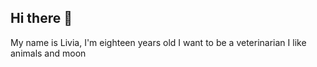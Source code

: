 ## Hi there 👋
My name is Livia, I'm eighteen years old
I want to be a veterinarian
I like animals and moon
<!--
**livinha3A/livinha3A** is a ✨ _special_ ✨ repository because its `README.md` (this file) appears on your GitHub profile.

Here are some ideas to get you started:

- 🔭 I’m currently working on photography
- 🌱 I’m currently learning technology
- 👯 I’m looking to collaborate on ...
- 🤔 I’m looking for help with God
- 💬 Ask me about veterinary
- 📫 How to reach me: @livialima_46 
- 😄 Pronouns: she,her 
- ⚡ Fun fact: I don't have
-->
